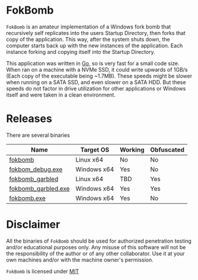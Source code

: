 # FokBomb

`FokBomb` is an amateur implementation of a Windows 
fork bomb that recursively self replicates into the users Startup Directory, then forks that copy of the application. 
This way, after the system shuts down, the computer starts back up with the new instances of the application. Each instance forking and copying itself into the Startup Directory.

This application was written in [Go](https://go.dev/dl/), so is very fast for a small code size.
When ran on a machine with a NVMe SSD, it could write upwards of 1GB/s (Each copy of the executable being ~1.7MB). These speeds might be slower when running on a SATA SSD, and even slower on a SATA HDD. But these speeds do not factor in drive utilization for other applications or Windows itself and were taken in a clean environment.

# Releases

There are several binaries

| Name | Target OS | Working | Obfuscated |
| --- | --- | --- | --- |
| [fokbomb](./build/fokbomb) | Linux x64 | No | No |
| [fokbom_debug.exe](./build/fokbomb_debug.exe) | Windows x64 | Yes | No |
| [fokbomb_garbled](./build/fokbomb_garbled) | Linux x64 | TBD | Yes |
| [fokbomb_garbled.exe](./build/fokbomb_garbled.exe) | Windows x64 | Yes | Yes |
| [fokbomb.exe](./build/fokbomb.exe) | Windows x64 | Yes | No |

# Disclaimer

All the binaries of `FokBomb` should be used for authorized penetration testing and/or educational purposes only. Any misuse of this software will not be the responsibility of the author or of any other collaborator. Use it at your own machines and/or with the machine owner's permission.

`FokBomb` is licensed under [MIT](./LICENSE)